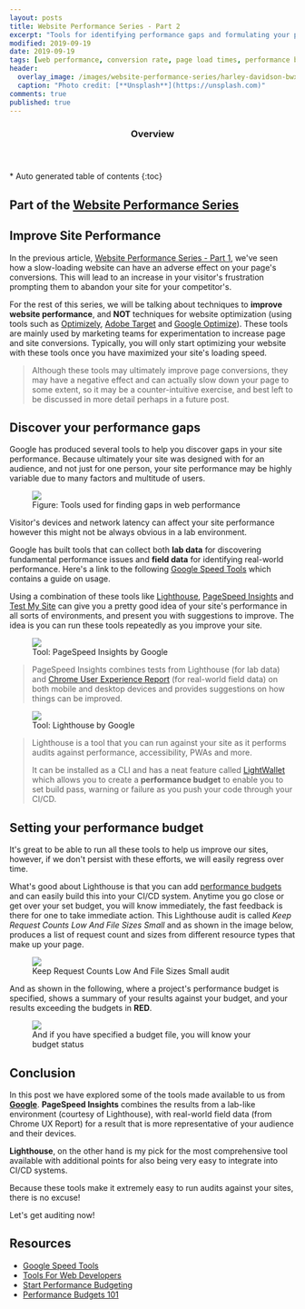 ```yaml
---
layout: posts
title: Website Performance Series - Part 2
excerpt: "Tools for identifying performance gaps and formulating your performance budget"
modified: 2019-09-19
date: 2019-09-19
tags: [web performance, conversion rate, page load times, performance budget, lighthouse]
header: 
  overlay_image: /images/website-performance-series/harley-davidson-bwxsi8tcxlk-unsplash.jpg
  caption: "Photo credit: [**Unsplash**](https://unsplash.com)"
comments: true
published: true
---
```


<section id="table-of-contents" class="toc">
  <header>
    <h3>Overview</h3>
  </header>
  <div id="drawer" markdown="1">
  *  Auto generated table of contents
  {:toc}
  </div>
</section>

## Part of the [Website Performance Series](../tags/#web-performance)

## Improve Site Performance
In the previous article, [Website Performance Series - Part 1](https://jaeyow.github.io/fullstack-developer/website-performance-series-part-1/), we've seen how a slow-loading website can have an adverse effect on your page's conversions. This will lead to an increase in your visitor's frustration prompting them to abandon your site for your competitor's.

For the rest of this series, we will be talking about techniques to **improve website performance**, and **NOT** techniques for website optimization (using tools such as [Optimizely](https://www.optimizely.com), [Adobe Target](https://www.adobe.com/au/marketing/target.html) and [Google Optimize](https://optimize.google.com/optimize/home/)). These tools are mainly used by marketing teams for experimentation to increase page and site conversions. Typically, you will only start optimizing your website with these tools once you have maximized your site's loading speed. 

> Although these tools may ultimately improve page conversions, they may have a negative effect and can actually slow down your page to some extent, so it may be a counter-intuitive exercise, and best left to be discussed in more detail perhaps in a future post. 

## Discover your performance gaps
Google has produced several tools to help you discover gaps in your site performance. Because ultimately your site was designed with for an audience, and not just for one person, your site performance may be highly variable due to many factors and multitude of users.

<figure>
	<a href="../images/website-performance-series/tools-for-website-performance.png"><img src="../images/website-performance-series/tools-for-website-performance.png"></a><figcaption>Figure: Tools used for finding gaps in web performance</figcaption>
</figure>

Visitor's devices and network latency can affect your site performance however this might not be always obvious in a lab environment.

Google has built tools that can collect both **lab data** for discovering fundamental performance issues and **field data** for identifying real-world performance. Here's a link to the following [Google Speed Tools](https://developers.google.com/web/fundamentals/performance/speed-tools/) which contains a guide on usage. 

Using a combination of these tools like [Lighthouse](https://developers.google.com/web/tools/lighthouse), [PageSpeed Insights](https://developers.google.com/speed/pagespeed/insights/) and [Test My Site](https://www.thinkwithgoogle.com/feature/testmysite/) can give you a pretty good idea of your site's performance in all sorts of environments, and present you with suggestions to improve. The idea is you can run these tools repeatedly as you improve your site. 

<figure>
	<a href="../images/website-performance-series/pagespeed-insights.png"><img src="../images/website-performance-series/pagespeed-insights.png"></a><figcaption>Tool: PageSpeed Insights by Google</figcaption>
</figure>

> PageSpeed Insights combines tests from Lighthouse (for lab data) and [Chrome User Experience Report](https://developers.google.com/web/tools/chrome-user-experience-report) (for real-world field data) on both mobile and desktop devices and provides suggestions on how things can be improved. 

<figure>
	<a href="../images/website-performance-series/pwa-lighthouse.png"><img src="../images/website-performance-series/pwa-lighthouse.png"></a><figcaption>Tool: Lighthouse by Google</figcaption>
</figure>

> Lighthouse is a tool that you can run against your site as it performs audits against performance, accessibility, PWAs and more.
>
> It can be installed as a CLI and has a neat feature called [LightWallet](https://web.dev/use-lighthouse-for-performance-budgets#targetText=Use%20Lighthouse%20for%20performance%20budgets&targetText=Lighthouse%20now%20supports%20performance%20budgets,and%20quantity%20of%20page%20resources.) which allows you to create a **performance budget** to enable you to set build pass, warning or failure as you push your code through your CI/CD. 

## Setting your performance budget
It's great to be able to run all these tools to help us improve our sites, however, if we don't persist with these efforts, we will easily regress over time.

What's good about Lighthouse is that you can add [performance budgets](https://developers.google.com/web/tools/lighthouse/audits/budgets) and can easily build this into your CI/CD system. Anytime you go close or get over your set budget, you will know immediately, the fast feedback is there for one to take immediate action. This Lighthouse audit is called *Keep Request Counts Low And File Sizes Small* and as shown in the image below, produces a list of request count and sizes from different resource types that make up your page.  
<figure>
	<a href="../images/website-performance-series/requestcounts-perfbudget.png"><img src="../images/website-performance-series/requestcounts-perfbudget.png"></a><figcaption>Keep Request Counts Low And File Sizes Small audit</figcaption>
</figure>

And as shown in the following, where a project's performance budget is specified, shows a summary of your results against your budget, and your results exceeding the budgets in **RED**. 
<figure>
	<a href="../images/website-performance-series/requestcounts-perfbudget-2.png"><img src="../images/website-performance-series/requestcounts-perfbudget-2.png"></a><figcaption>And if you have specified a budget file, you will know your budget status</figcaption>
</figure>
  
## Conclusion
In this post we have explored some of the tools made available to us from [**Google**](www.google.com). **PageSpeed Insights** combines the results from a lab-like environment (courtesy of Lighthouse), with real-world field data (from Chrome UX Report) for a result that is more representative of your audience and their devices.

**Lighthouse**, on the other hand is my pick for the most comprehensive tool available with additional points for also being very easy to integrate into CI/CD systems. 

Because these tools make it extremely easy to run audits against your sites, there is no excuse!

Let's get auditing now!

## Resources
- [Google Speed Tools](https://developers.google.com/web/fundamentals/performance/speed-tools/)
- [Tools For Web Developers](https://developers.google.com/web/tools)
- [Start Performance Budgeting](https://addyosmani.com/blog/performance-budgets/)
- [Performance Budgets 101](https://web.dev/performance-budgets-101)  
